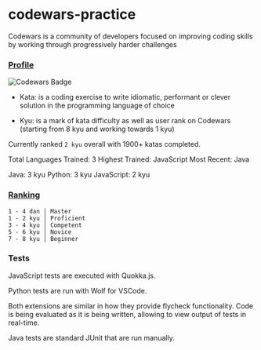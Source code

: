 # codewars-practice

Codewars is a community of developers focused on improving coding skills by working through progressively harder challenges

### [Profile](http://www.codewars.com/users/krnets)
![Codewars Badge](https://www.codewars.com/users/krnets/badges/small)

- Kata: is a coding exercise to write idiomatic, performant or clever solution in the programming language of choice

- Kyu: is a mark of kata difficulty as well as user rank on Codewars (starting from 8 kyu and working towards 1 kyu)

Currently ranked `2 kyu` overall with 1900+ katas completed.

  Total Languages Trained: 3
  Highest Trained: JavaScript
  Most Recent: Java

  Java: 3 kyu
  Python: 3 kyu
  JavaScript: 2 kyu


### [Ranking](http://www.codewars.com/about)
```
1 - 4 dan │ Master
1 - 2 kyu │ Proficient
3 - 4 kyu │ Competent
5 - 6 kyu │ Novice
7 - 8 kyu │ Beginner
```

### Tests

JavaScript tests are executed with Quokka.js.

Python tests are run with Wolf for VSCode.

Both extensions are similar in how they provide flycheck functionality.
Code is being evaluated as it is being written, allowing to view output of tests in real-time.

Java tests are standard JUnit that are run manually.
